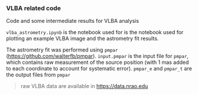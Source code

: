 ### VLBA related code

Code and some intermediate results for VLBA analysis

`vlba_astrometry.ipynb` is the notebook used for is the notebook used for plotting an example VLBA image and the astrometry fit results.

The astrometry fit was performed using `pmpar` (https://github.com/walterfb/pmpar). `input.pmpar` is the input file for `pmpar`, which contains raw measurement of the source position (with 1 mas added to each coordinate to account for systematic error). `pmpar_e` and `pmpar_t` are the output files from `pmpar`

> raw VLBA data are available in https://data.nrao.edu